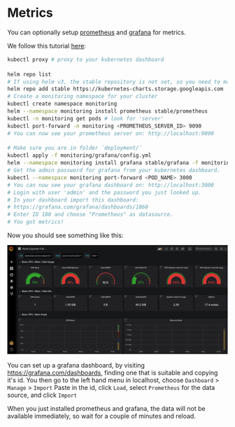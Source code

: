 # Metrics

You can optionally setup [prometheus](https://prometheus.io/) and
[grafana](https://grafana.com/) for metrics.

We follow this tutorial [here](https://medium.com/@chris_linguine/how-to-monitor-your-kubernetes-cluster-with-prometheus-and-grafana-2d5704187fc8):

```bash
kubectl proxy # proxy to your kubernetes dashboard

helm repo list
# If using helm v3, the stable repository is not set, so you need to manually add it.
helm repo add stable https://kubernetes-charts.storage.googleapis.com
# Create a monitoring namespace for your cluster
kubectl create namespace monitoring
helm --namespace monitoring install prometheus stable/prometheus
kubectl -n monitoring get pods # look for 'server'
kubectl port-forward -n monitoring <PROMETHEUS_SERVER_ID> 9090
# You can now see your prometheus server on: http://localhost:9090

# Make sure you are in folder `deployment/`
kubectl apply -f monitoring/grafana/config.yml
helm --namespace monitoring install grafana stable/grafana -f monitoring/grafana/values.yml
# Get the admin password for grafana from your kubernetes dashboard.
kubectl --namespace monitoring port-forward <POD_NAME> 3000
# You can now see your grafana dashboard on: http://localhost:3000
# Login with user 'admin' and the password you just looked up.
# In your dashboard import this dashboard:
# https://grafana.com/grafana/dashboards/1860
# Enter ID 180 and choose "Prometheus" as datasource.
# You got metrics!
```

Now you should see something like this:

![Grafana dashboard](./grafana/metrics.png)

You can set up a grafana dashboard, by visiting https://grafana.com/dashboards, finding one that is suitable and copying it's id.
You then go to the left hand menu in localhost, choose `Dashboard` > `Manage` > `Import`
Paste in the id, click `Load`, select `Prometheus` for the data source, and click `Import`

When you just installed prometheus and grafana, the data will not be available
immediately, so wait for a couple of minutes and reload.

